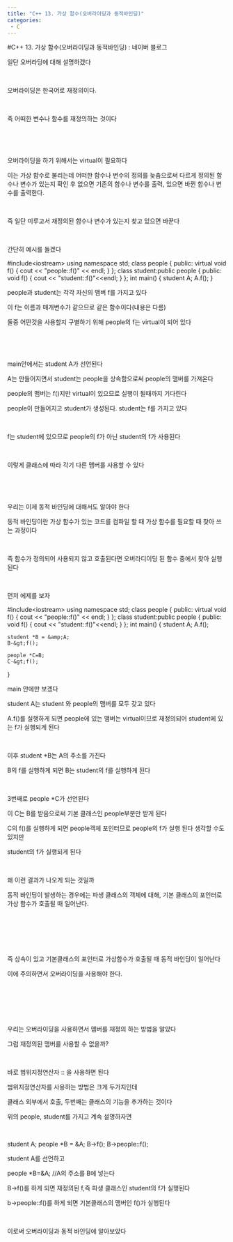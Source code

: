 ```yaml
---
title: "C++ 13. 가상 함수(오버라이딩과 동적바인딩)"
categories:
 - C
---
```

#C++ 13. 가상 함수(오버라이딩과 동적바인딩) : 네이버 블로그
<div class="wrap_rabbit pcol2 _param(1) _postViewArea221728436988" id="post-view221728436988">
<!-- Rabbit HTML --><div class="se-viewer se-theme-default" lang="ko-KR">
<!-- SE_DOC_HEADER_END -->
<div class="se-main-container">
<div class="se-component se-text se-l-default" id="SE-74b8a1eb-4c14-467c-90cf-2420d37c214c">
<div class="se-component-content">
<div class="se-section se-section-text se-l-default">
<div class="se-module se-module-text"><!-- SE-TEXT { --><p class="se-text-paragraph se-text-paragraph-align-" id="SE-3d0ee6d7-6a80-42bd-a049-eb1b6dff4068" style=""><span class="se-fs- se-ff-" id="SE-89fd1b30-3725-4ece-bf75-025a855f2369" style="">일단 오버라딩에 대해 설명하겠다</span></p><!-- } SE-TEXT --><!-- SE-TEXT { --><p class="se-text-paragraph se-text-paragraph-align-" id="SE-d59c2ccf-ceb5-4319-a648-b87e18aaf7e1" style=""><span class="se-fs- se-ff-" id="SE-523c4dcf-6300-478e-9b75-726003e4391b" style="">​</span></p><!-- } SE-TEXT --><!-- SE-TEXT { --><p class="se-text-paragraph se-text-paragraph-align-" id="SE-9fc5fd24-9092-4a33-9d05-2b47d627a4f3" style=""><span class="se-fs- se-ff-" id="SE-a51f6e96-df82-4119-a7e5-2b2fc991683f" style="">오버라이딩은 한국어로 재정의이다.</span></p><!-- } SE-TEXT --><!-- SE-TEXT { --><p class="se-text-paragraph se-text-paragraph-align-" id="SE-1a84e5b2-ee75-466e-a4ea-9b0618a5ceca" style=""><span class="se-fs- se-ff-" id="SE-3a5649a5-01ca-4a71-9412-0c960de7bb1e" style="">​</span></p><!-- } SE-TEXT --><!-- SE-TEXT { --><p class="se-text-paragraph se-text-paragraph-align-" id="SE-a29caf93-c03a-4d69-a688-0f81abe596f4" style=""><span class="se-fs- se-ff-" id="SE-acb47e13-a3b0-4fde-ae39-94777a1edfaf" style="">즉 어떠한 변수나 함수를 재정의하는 것이다</span></p><!-- } SE-TEXT --><!-- SE-TEXT { --><p class="se-text-paragraph se-text-paragraph-align-" id="SE-f480f709-69c2-45eb-a088-502f4f86ee49" style=""><span class="se-fs- se-ff-" id="SE-92ac9cb0-5856-4262-90d7-8dd9287c354f" style="">​</span></p><!-- } SE-TEXT --><!-- SE-TEXT { --><p class="se-text-paragraph se-text-paragraph-align-" id="SE-556322cc-2ab5-4f47-8ad6-e8b095d3b7ba" style=""><span class="se-fs- se-ff-" id="SE-8e3907b5-f3c6-4578-8ea3-a38acfd4a345" style="">​</span></p><!-- } SE-TEXT --><!-- SE-TEXT { --><p class="se-text-paragraph se-text-paragraph-align-" id="SE-58b53c99-c0de-4241-9f54-d972f0b011c9" style=""><span class="se-fs- se-ff-" id="SE-3413ca13-a0df-429e-bd32-a5033f1dae3e" style="">오버라이딩을 하기 위해서는 virtual이 필요하다</span></p><!-- } SE-TEXT --><!-- SE-TEXT { --><p class="se-text-paragraph se-text-paragraph-align-" id="SE-2bb1cbd0-f478-4156-bc0c-48ab9e19e905" style=""><span class="se-fs- se-ff-" id="SE-605033c3-4ef0-4f9f-81f3-bc73aed4ca21" style="">이는 가상 함수로 불리는데 어떠한 함수나 변수의 정의를 늦춤으로써 다르게 정의된 함수나 변수가 있는지 확인 후 없으면 기존의 함수나 변수를 출력, 있으면 바뀐 함수나 변수를 출력한다.</span></p><!-- } SE-TEXT --><!-- SE-TEXT { --><p class="se-text-paragraph se-text-paragraph-align-" id="SE-9d9b03fd-45a7-4dad-b669-7134403154ba" style=""><span class="se-fs- se-ff-" id="SE-e1758ddf-c471-48a3-b4ad-8d59b608dbd6" style="">​</span></p><!-- } SE-TEXT --><!-- SE-TEXT { --><p class="se-text-paragraph se-text-paragraph-align-" id="SE-f0d6b20d-25d1-443a-9112-424590a09df0" style=""><span class="se-fs- se-ff-" id="SE-4e02e5ff-bb1f-4373-bdf9-228212d094df" style="">즉 일단 미루고서 재정의된 함수나 변수가 있는지 찾고 있으면 바꾼다</span></p><!-- } SE-TEXT --><!-- SE-TEXT { --><p class="se-text-paragraph se-text-paragraph-align-" id="SE-d025ac85-ce18-4e56-b8a8-ea9303901672" style=""><span class="se-fs- se-ff-" id="SE-9f7e1e84-bf86-440d-8a5b-b3ca4f0d8700" style="">​</span></p><!-- } SE-TEXT --><!-- SE-TEXT { --><p class="se-text-paragraph se-text-paragraph-align-" id="SE-b463f50b-3fb3-45fb-b8c0-6ad8b14880be" style=""><span class="se-fs- se-ff-" id="SE-0dccf37c-9ee7-4225-a260-fd58ff56ea13" style="">간단히 예시를 들겠다</span></p><!-- } SE-TEXT --></div>
</div>
</div>
</div> <div class="se-component se-code se-l-default" id="SE-eab61b69-7bd4-459e-8921-8aecc9067030">
<div class="se-component-content">
<div class="se-section se-section-code se-l-default">
<div class="se-module se-module-code se-fs-fs13">
<div class="se-code-source">
<div class="__se_code_view language-javascript">#include&lt;iostream&gt;
using namespace std;
class people {
public:
	virtual void f() {
		cout &lt;&lt; "people::f()" &lt;&lt; endl;
	}
};
class student:public people {
public:
	void f() {
		cout &lt;&lt; "student::f()"&lt;&lt;endl;
	}
};
int main() {
	student A;
	A.f();
}</div>
</div>
</div>
</div>
</div>
<script class="__se_module_data" data-module='{"type":"v2_code", "id" : "SE-eab61b69-7bd4-459e-8921-8aecc9067030"}' type="text/data"></script>
</div> <div class="se-component se-text se-l-default" id="SE-92155ac2-09f8-4be2-a6f8-c71879724b02">
<div class="se-component-content">
<div class="se-section se-section-text se-l-default">
<div class="se-module se-module-text"><!-- SE-TEXT { --><p class="se-text-paragraph se-text-paragraph-align-" id="SE-f32d2b53-ade6-43a3-8fba-03bd6e6998a4" style=""><span class="se-fs- se-ff-" id="SE-fa0b2f72-d5d7-48e9-bcb5-8a18760d1df5" style="">people과 student는 각각 자신의 맴버 f를 가지고 있다</span></p><!-- } SE-TEXT --><!-- SE-TEXT { --><p class="se-text-paragraph se-text-paragraph-align-" id="SE-2dd30ee7-ec26-426d-abd7-bb5283ce93cf" style=""><span class="se-fs- se-ff-" id="SE-38e5c38d-7201-4160-9c55-99b03268d640" style="">이 f는 이름과 매개변수가 같으므로 같은 함수이다(내용은 다름)</span></p><!-- } SE-TEXT --><!-- SE-TEXT { --><p class="se-text-paragraph se-text-paragraph-align-" id="SE-d6f7b05f-a87a-4367-b21e-afcbbeba0ef3" style=""><span class="se-fs- se-ff-" id="SE-5cbecf76-5110-4df8-93bd-70cddd26459d" style="">둘중 어떤것을 사용할지 구별하기 위해 people의 f는 virtual이 되어 있다</span></p><!-- } SE-TEXT --><!-- SE-TEXT { --><p class="se-text-paragraph se-text-paragraph-align-" id="SE-e52befc1-0ee4-4bf0-9f06-53e66fd66a59" style=""><span class="se-fs- se-ff-" id="SE-9cebe0de-b82d-4e86-b8b3-188ef4a5f732" style="">​</span></p><!-- } SE-TEXT --><!-- SE-TEXT { --><p class="se-text-paragraph se-text-paragraph-align-" id="SE-7af6cf1d-fbf1-4e8d-9783-0688f2a93122" style=""><span class="se-fs- se-ff-" id="SE-c0d02b72-d382-46e6-8ecd-babb73c4ee84" style="">​</span></p><!-- } SE-TEXT --><!-- SE-TEXT { --><p class="se-text-paragraph se-text-paragraph-align-" id="SE-1d329b19-53c8-46d6-94ac-29e0c4486ad6" style=""><span class="se-fs- se-ff-" id="SE-6a8399d5-797f-415b-97d6-4d3a54f7ca2a" style="">main안에서는 student A가 선언된다</span></p><!-- } SE-TEXT --><!-- SE-TEXT { --><p class="se-text-paragraph se-text-paragraph-align-" id="SE-c9f6fd5f-85c6-4e6c-8265-9d28797d3f65" style=""><span class="se-fs- se-ff-" id="SE-f57b6bdf-260c-47ea-80d8-5906a7cc63fa" style="">A는 만들어지면서 student는 people을 상속함으로써 people의 맴버를 가져온다</span></p><!-- } SE-TEXT --><!-- SE-TEXT { --><p class="se-text-paragraph se-text-paragraph-align-" id="SE-7ec9addc-be6b-41eb-873d-a74c72b31691" style=""><span class="se-fs- se-ff-" id="SE-09ea199f-be5b-4299-aa6d-d29e97099c6e" style="">people의 맴버는 f()지만 virtual이 있으므로 실행이 될때까지 기다린다</span></p><!-- } SE-TEXT --><!-- SE-TEXT { --><p class="se-text-paragraph se-text-paragraph-align-" id="SE-f637b967-7540-49e9-b4b8-36492a5303fe" style=""><span class="se-fs- se-ff-" id="SE-1d119d8d-d5a6-4bd8-bb2f-67602df6972c" style="">people이 만들어지고 student가 생성된다. student는 f를 가지고 있다</span></p><!-- } SE-TEXT --><!-- SE-TEXT { --><p class="se-text-paragraph se-text-paragraph-align-" id="SE-b4f7c0d0-53ea-4cb8-b746-3390660bfc78" style=""><span class="se-fs- se-ff-" id="SE-2fcb7819-c55c-4dc0-99c4-17e490e09592" style="">​</span></p><!-- } SE-TEXT --><!-- SE-TEXT { --><p class="se-text-paragraph se-text-paragraph-align-" id="SE-c9164eed-90a2-4b75-ad46-868a43408a21" style=""><span class="se-fs- se-ff-" id="SE-c3dda13c-4bff-4407-8bdb-38975476b3d1" style="">f는 student에 있으므로 people의 f가 아닌 student의 f가 사용된다</span></p><!-- } SE-TEXT --><!-- SE-TEXT { --><p class="se-text-paragraph se-text-paragraph-align-" id="SE-704aeef3-dcd7-47d8-928d-9e807f199714" style=""><span class="se-fs- se-ff-" id="SE-62d0f2c2-b283-4dbe-a0ff-0f2fca115c20" style="">​</span></p><!-- } SE-TEXT --><!-- SE-TEXT { --><p class="se-text-paragraph se-text-paragraph-align-" id="SE-5255cbf7-2a09-4604-a741-745609f68944" style=""><span class="se-fs- se-ff-" id="SE-de2e3e20-404d-4060-a07e-b837d8fe8a58" style="">이렇게 클래스에 따라 각기 다른 맴버를 사용할 수 있다</span></p><!-- } SE-TEXT --><!-- SE-TEXT { --><p class="se-text-paragraph se-text-paragraph-align-" id="SE-d5c54b94-048d-45e1-ad13-fa55a64aba8a" style=""><span class="se-fs- se-ff-" id="SE-7216cb35-4dda-41f0-b27e-0ae53209ce5c" style="">​</span></p><!-- } SE-TEXT --><!-- SE-TEXT { --><p class="se-text-paragraph se-text-paragraph-align-" id="SE-c6c9c88d-d571-4a77-b0e9-87faad02bc98" style=""><span class="se-fs- se-ff-" id="SE-9e157d2a-8096-4dc1-93eb-c8fd9e07fff6" style="">​</span></p><!-- } SE-TEXT --><!-- SE-TEXT { --><p class="se-text-paragraph se-text-paragraph-align-" id="SE-e3777253-df47-4cb1-9ad8-b385a7548130" style=""><span class="se-fs- se-ff-" id="SE-17897ab8-c40d-45fd-9434-eb5378ebbb97" style="">우리는 이제 동적 바인딩에 대해서도 알아야 한다</span></p><!-- } SE-TEXT --><!-- SE-TEXT { --><p class="se-text-paragraph se-text-paragraph-align-" id="SE-f1f5cbf0-61c6-490f-aafe-fcd6fc6b0221" style=""><span class="se-fs- se-ff-" id="SE-efcd0da1-f705-45d0-a3af-0d6f9b626346" style="">동적 바인딩이란 가상 함수가 있는 코드를 컴파일 할 때 가상 함수를 필요할 때 찾아 쓰는 과정이다</span></p><!-- } SE-TEXT --><!-- SE-TEXT { --><p class="se-text-paragraph se-text-paragraph-align-" id="SE-f970d2e9-3348-4d9b-9e73-232137ed0b50" style=""><span class="se-fs- se-ff-" id="SE-b987e594-05ba-4a53-8342-fd1c2ae65b5d" style="">​</span></p><!-- } SE-TEXT --><!-- SE-TEXT { --><p class="se-text-paragraph se-text-paragraph-align-" id="SE-91e52735-cc0c-4e22-9db6-9f9b277ec4ae" style=""><span class="se-fs- se-ff-" id="SE-a7ff35a7-2731-470c-8145-aff2002fab53" style="">즉 함수가 정의되어 사용되지 않고 호출된다면 오버라디이딩 된 함수 중에서 찾아 실행된다</span></p><!-- } SE-TEXT --><!-- SE-TEXT { --><p class="se-text-paragraph se-text-paragraph-align-" id="SE-1b85cc45-a156-48fb-ae16-b1414888f6ed" style=""><span class="se-fs- se-ff-" id="SE-26a7ca8c-b822-4460-8f96-1cae6b0ec3f2" style="">​</span></p><!-- } SE-TEXT --><!-- SE-TEXT { --><p class="se-text-paragraph se-text-paragraph-align-" id="SE-ae3957d0-9512-44b7-b34c-d1c30b71f69c" style=""><span class="se-fs- se-ff-" id="SE-bb47d1ff-0767-46d2-b23c-fc92c8ab7cb5" style="">먼저 에제를 보자</span></p><!-- } SE-TEXT --></div>
</div>
</div>
</div> <div class="se-component se-code se-l-default" id="SE-2ae5d8aa-9da4-41ba-957e-b38b43714f6c">
<div class="se-component-content">
<div class="se-section se-section-code se-l-default">
<div class="se-module se-module-code se-fs-fs13">
<div class="se-code-source">
<div class="__se_code_view language-javascript">#include&lt;iostream&gt;
using namespace std;
class people {
public:
	virtual void f() {
		cout &lt;&lt; "people::f()" &lt;&lt; endl;
	}
};
class student:public people {
public:
	void f() {
		cout &lt;&lt; "student::f()"&lt;&lt;endl;
	}
};
int main() {
	student A;
	A.f();

	student *B = &amp;A;
	B-&gt;f();

	people *C=B;
	C-&gt;f();
}</div>
</div>
</div>
</div>
</div>
<script class="__se_module_data" data-module='{"type":"v2_code", "id" : "SE-2ae5d8aa-9da4-41ba-957e-b38b43714f6c"}' type="text/data"></script>
</div> <div class="se-component se-text se-l-default" id="SE-cebee28b-9037-45fb-bec2-9768a444505f">
<div class="se-component-content">
<div class="se-section se-section-text se-l-default">
<div class="se-module se-module-text"><!-- SE-TEXT { --><p class="se-text-paragraph se-text-paragraph-align-" id="SE-86ce9aeb-09d5-458a-b864-383db204fb7f" style=""><span class="se-fs- se-ff-" id="SE-13fa6f6f-e643-4051-a95e-ad3d3694b25c" style="">main 안에만 보겠다</span></p><!-- } SE-TEXT --><!-- SE-TEXT { --><p class="se-text-paragraph se-text-paragraph-align-" id="SE-d6462ebf-8033-411d-a9e9-fa62b271b2bf" style=""><span class="se-fs- se-ff-" id="SE-ad439e68-1b7c-489d-90e7-be681a3f212d" style="">student A는 student 와 people의 맴버를 모두 갖고 있다</span></p><!-- } SE-TEXT --><!-- SE-TEXT { --><p class="se-text-paragraph se-text-paragraph-align-" id="SE-6f744dd8-e54a-4e7c-b670-c8010ea6d963" style=""><span class="se-fs- se-ff-" id="SE-c3b80207-b921-4dbb-9c93-82f1b128bfc8" style="">A.f()를 실행하게 되면 people에 있는 맴버는 virtual이므로 재정의되어 student에 있는 f가 실행되게 된다</span></p><!-- } SE-TEXT --><!-- SE-TEXT { --><p class="se-text-paragraph se-text-paragraph-align-" id="SE-bc1e6268-0a00-4142-ade8-ae1a6f3af36e" style=""><span class="se-fs- se-ff-" id="SE-9946b2fb-7be1-4efa-aeb1-2b3b1f053aa1" style="">​</span></p><!-- } SE-TEXT --><!-- SE-TEXT { --><p class="se-text-paragraph se-text-paragraph-align-" id="SE-6a0602a7-408e-45b8-8b3a-e524121c6e98" style=""><span class="se-fs- se-ff-" id="SE-f846566d-aabf-40a2-acf6-ccdf0300e484" style="">이후 student *B는 A의 주소를 가진다</span></p><!-- } SE-TEXT --><!-- SE-TEXT { --><p class="se-text-paragraph se-text-paragraph-align-" id="SE-a7e6b6af-7d85-494b-aa44-1fcb8d50938a" style=""><span class="se-fs- se-ff-" id="SE-e2552f92-4670-46c4-b426-759381878d2e" style="">B의 f를 실행하게 되면 B는 student의 f를 실행하게 된다</span></p><!-- } SE-TEXT --><!-- SE-TEXT { --><p class="se-text-paragraph se-text-paragraph-align-" id="SE-2f828f7f-e060-4d9a-ac16-6b50a428165b" style=""><span class="se-fs- se-ff-" id="SE-b0dea377-52b7-4a5f-8f29-856c6a6ecad4" style="">​</span></p><!-- } SE-TEXT --><!-- SE-TEXT { --><p class="se-text-paragraph se-text-paragraph-align-" id="SE-73972846-700c-4f22-86b0-dc2c82f98992" style=""><span class="se-fs- se-ff-" id="SE-54c192f5-aa3b-4170-ace1-66abfe177aea" style="">3번째로 people *C가 선언된다</span></p><!-- } SE-TEXT --><!-- SE-TEXT { --><p class="se-text-paragraph se-text-paragraph-align-" id="SE-5bd68ef6-f630-4efd-8df1-b29699242d36" style=""><span class="se-fs- se-ff-" id="SE-fcf5e7a6-c3d2-4c04-ac53-1533e00039d6" style="">이 C는 B를 받음으로써 기본 클래스인 people부분만 받게 된다</span></p><!-- } SE-TEXT --><!-- SE-TEXT { --><p class="se-text-paragraph se-text-paragraph-align-" id="SE-6e39d76c-a18f-46d5-8458-d2e9a83314eb" style=""><span class="se-fs- se-ff-" id="SE-ae92d70f-7649-46ec-9fba-ac3f8aae5ce0" style="">C의 f()를 실행하게 되면 people객체 포인터므로 people의 f가 실행 된다 생각할 수도 있지만</span></p><!-- } SE-TEXT --><!-- SE-TEXT { --><p class="se-text-paragraph se-text-paragraph-align-" id="SE-3acf0736-879e-49d4-85f3-d95c9f6ceb18" style=""><span class="se-fs- se-ff-" id="SE-16f82f44-647b-44f5-9ee6-cca38967702e" style="">student의 f가 실행되게 된다</span></p><!-- } SE-TEXT --><!-- SE-TEXT { --><p class="se-text-paragraph se-text-paragraph-align-" id="SE-0b2c14b0-366f-4fac-bb66-00cd38b8a883" style=""><span class="se-fs- se-ff-" id="SE-9152deed-8770-49a2-b284-e88e6c1d535f" style="">​</span></p><!-- } SE-TEXT --><!-- SE-TEXT { --><p class="se-text-paragraph se-text-paragraph-align-" id="SE-269a7199-c24d-4480-b7b2-d6004d086158" style=""><span class="se-fs- se-ff-" id="SE-0aaa9e89-9554-4c4e-a2d9-a6591dfe1e7e" style="">왜 이런 결과가 나오게 되는 것일까</span></p><!-- } SE-TEXT --><!-- SE-TEXT { --><p class="se-text-paragraph se-text-paragraph-align-" id="SE-4092fb28-51d3-4147-a5d3-8b42e02aae1e" style=""><span class="se-fs- se-ff-" id="SE-b87f9e29-2c1b-43c4-8065-46fbac70a592" style="">동적 바인딩이 발생하는 경우에는 파생 클래스의 객체에 대해, 기본 클래스의 포인터로 가상 함수가 호출될 때 일어난다.</span></p><!-- } SE-TEXT --><!-- SE-TEXT { --><p class="se-text-paragraph se-text-paragraph-align-" id="SE-76e2348b-37c1-454d-a218-68ab56bf65e0" style=""><span class="se-fs- se-ff-" id="SE-06443dbf-e734-471c-a02c-140f5fe4ea4a" style="">​</span></p><!-- } SE-TEXT --><!-- SE-TEXT { --><p class="se-text-paragraph se-text-paragraph-align-" id="SE-a8a8435c-b860-48c0-997b-cf6bc29f48c8" style=""><span class="se-fs- se-ff-" id="SE-3f5030fb-f41a-4c01-abe2-b9bdc3120018" style="">​</span></p><!-- } SE-TEXT --><!-- SE-TEXT { --><p class="se-text-paragraph se-text-paragraph-align-" id="SE-65f302f0-7275-4622-8109-3dcdbc201301" style=""><span class="se-fs- se-ff-" id="SE-37c21e9d-7ee3-47df-9287-fb1e79db46d2" style="">​</span></p><!-- } SE-TEXT --><!-- SE-TEXT { --><p class="se-text-paragraph se-text-paragraph-align-" id="SE-242ecd25-7a23-448a-8f9d-7f0a7637bf42" style=""><span class="se-fs- se-ff-" id="SE-475ef714-0db8-4e32-a7d5-0c4d3860f885" style="">즉 상속이 있고 기본클래스의 포인터로 가상함수가 호출될 때 동적 바인딩이 일어난다</span></p><!-- } SE-TEXT --><!-- SE-TEXT { --><p class="se-text-paragraph se-text-paragraph-align-" id="SE-7f4c4b5a-eca7-45e5-a43a-634025ec338b" style=""><span class="se-fs- se-ff-" id="SE-87f3cdc8-ea0c-40bf-a91c-1fad687e2f6b" style="">이에 주의하면서 오버라이딩을 사용해야 한다.</span></p><!-- } SE-TEXT --><!-- SE-TEXT { --><p class="se-text-paragraph se-text-paragraph-align-" id="SE-65a6dddd-ea7f-4cfe-9a1c-14ed8b1d9f18" style=""><span class="se-fs- se-ff-" id="SE-fe5f6be9-f5c5-4b11-a7e7-819e48033aea" style="">​</span></p><!-- } SE-TEXT --><!-- SE-TEXT { --><p class="se-text-paragraph se-text-paragraph-align-" id="SE-f05a2c17-f7fb-40a6-a5c2-f22b27b0260c" style=""><span class="se-fs- se-ff-" id="SE-3eea4112-9573-4530-ac63-0203f8406be7" style="">​</span></p><!-- } SE-TEXT --><!-- SE-TEXT { --><p class="se-text-paragraph se-text-paragraph-align-" id="SE-514facd3-03c8-4c4f-8e63-5392887b50dd" style=""><span class="se-fs- se-ff-" id="SE-480fd096-61f4-48eb-979c-4070fecc8f9c" style="">​</span></p><!-- } SE-TEXT --><!-- SE-TEXT { --><p class="se-text-paragraph se-text-paragraph-align-" id="SE-53eca6b0-d0d9-49fd-8750-a1860a3b835e" style=""><span class="se-fs- se-ff-" id="SE-566a0e94-219d-46b9-abcf-acf0df1e2419" style="">우리는 오버라이딩을 사용하면서 맴버를 재정의 하는 방법을 알았다</span></p><!-- } SE-TEXT --><!-- SE-TEXT { --><p class="se-text-paragraph se-text-paragraph-align-" id="SE-e67cd3b0-5e5a-4165-b536-0cd7e27502c2" style=""><span class="se-fs- se-ff-" id="SE-fd8d8d9f-ed11-44b1-89ec-8ed3a51db6ce" style="">그럼 재정의된 맴버를 사용할 수 없을까?</span></p><!-- } SE-TEXT --><!-- SE-TEXT { --><p class="se-text-paragraph se-text-paragraph-align-" id="SE-587ea258-863f-4809-8879-4b0d3f6ff04a" style=""><span class="se-fs- se-ff-" id="SE-d7dd9c9f-a9f7-4e62-beb0-b169b791f47d" style="">​</span></p><!-- } SE-TEXT --><!-- SE-TEXT { --><p class="se-text-paragraph se-text-paragraph-align-" id="SE-8509c6cb-abdc-4d76-a680-4de29f47821c" style=""><span class="se-fs- se-ff-" id="SE-b3e4b703-de28-46dd-9d2e-7b0930a98bc0" style="">바로 범위지정연산자 :: 을 사용하면 된다</span></p><!-- } SE-TEXT --><!-- SE-TEXT { --><p class="se-text-paragraph se-text-paragraph-align-" id="SE-28c5d181-8b71-4e1a-8019-292a2535d9f1" style=""><span class="se-fs- se-ff-" id="SE-30e52bc6-a04b-4e64-848e-77b94dbf81e4" style="">범위지정연산자를 사용하는 방법은 크게 두가지인데</span></p><!-- } SE-TEXT --><!-- SE-TEXT { --><p class="se-text-paragraph se-text-paragraph-align-" id="SE-e1310cbc-fd6c-41ff-b4d7-ee4fc3c861a0" style=""><span class="se-fs- se-ff-" id="SE-83f66009-eaae-4835-966f-b2bf9786b518" style="">클래스 외부에서 호출, 두번째는 클래스의 기능을 추가하는 것이다</span></p><!-- } SE-TEXT --><!-- SE-TEXT { --><p class="se-text-paragraph se-text-paragraph-align-" id="SE-f7ad3c34-4c4b-4533-b0c9-4d2ab988e571" style=""><span class="se-fs- se-ff-" id="SE-0968b161-9f1f-4a88-ad37-f846b8dfefbd" style="">위의 people, student를 가지고 계속 설명하자면</span></p><!-- } SE-TEXT --><!-- SE-TEXT { --><p class="se-text-paragraph se-text-paragraph-align-" id="SE-10392027-312f-4c24-9640-6acdfa64c7b9" style=""><span class="se-fs- se-ff-" id="SE-30ac09e5-40e4-4b09-b251-c856e9e8573f" style="">​</span></p><!-- } SE-TEXT --></div>
</div>
</div>
</div> <div class="se-component se-code se-l-default" id="SE-a6aa2d79-ddbd-426d-94ec-d3b9c0fab3d4">
<div class="se-component-content">
<div class="se-section se-section-code se-l-default">
<div class="se-module se-module-code se-fs-fs13">
<div class="se-code-source">
<div class="__se_code_view language-javascript">	student A;
	people *B = &amp;A;
	B-&gt;f();
	B-&gt;people::f();</div>
</div>
</div>
</div>
</div>
<script class="__se_module_data" data-module='{"type":"v2_code", "id" : "SE-a6aa2d79-ddbd-426d-94ec-d3b9c0fab3d4"}' type="text/data"></script>
</div> <div class="se-component se-text se-l-default" id="SE-49fd60e2-aa26-45f4-9d85-81bbd02bda16">
<div class="se-component-content">
<div class="se-section se-section-text se-l-default">
<div class="se-module se-module-text"><!-- SE-TEXT { --><p class="se-text-paragraph se-text-paragraph-align-" id="SE-e15c9558-3f25-42b7-b2cf-69340708aac6" style=""><span class="se-fs- se-ff-" id="SE-fc271ae2-ec0c-474e-8b49-d3b9edd228e2" style="">student A를 선언하고</span></p><!-- } SE-TEXT --><!-- SE-TEXT { --><p class="se-text-paragraph se-text-paragraph-align-" id="SE-82d7db29-d777-4063-bbc4-6c9e4924d74f" style=""><span class="se-fs- se-ff-" id="SE-c151fd63-111c-4f33-b45d-39c548441aae" style="">people *B=&amp;A; //A의 주소를 B에 넣는다</span></p><!-- } SE-TEXT --><!-- SE-TEXT { --><p class="se-text-paragraph se-text-paragraph-align-" id="SE-e7683b10-d22c-471d-8a96-e9e0a94ee074" style=""><span class="se-fs- se-ff-" id="SE-1a0eabc3-b51d-4f26-8a47-c0ca3c523866" style="">B-&gt;f()를 하게 되면 재정의된 f,즉 파생 클래스인 student의 f가 실행된다</span></p><!-- } SE-TEXT --><!-- SE-TEXT { --><p class="se-text-paragraph se-text-paragraph-align-" id="SE-2ddb05d9-fc26-4e91-aeaa-bd0f6f4033af" style=""><span class="se-fs- se-ff-" id="SE-e73653ed-9fd7-4b32-a6c7-53a284d257aa" style="">b-&gt;people::f()를 하게 되면 기본클래스의 맴버인 f()가 실행된다</span></p><!-- } SE-TEXT --><!-- SE-TEXT { --><p class="se-text-paragraph se-text-paragraph-align-" id="SE-c36083d4-1556-4eec-8fdc-cbedc11182ec" style=""><span class="se-fs- se-ff-" id="SE-92fd634b-d8c2-459b-855c-aaa76f7d602c" style="">​</span></p><!-- } SE-TEXT --><!-- SE-TEXT { --><p class="se-text-paragraph se-text-paragraph-align-" id="SE-734a7dbb-6b86-46c7-8e95-13d098b499f6" style=""><span class="se-fs- se-ff-" id="SE-b26a300d-a4fc-481a-89af-7a8e1e81146e" style="">이로써 오버라이딩과 동적 바인딩에 알아보았다</span></p><!-- } SE-TEXT --></div>
</div>
</div>
</div> </div>
</div>
</div>